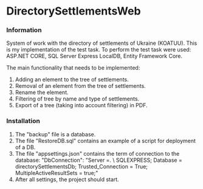 # DirectorySettlementsWeb
### Information
System of work with the directory of settlements of Ukraine (KOATUU). This is my implementation of the test task.
To perform the test task were used: ASP.NET CORE, SQL Server Express LocalDB, Entity Framework Core.

The main functionality that needs to be implemented:
1. Adding an element to the tree of settlements.
2. Removal of an element from the tree of settlements.
3. Rename the element.
4. Filtering of tree by name and type of settlements.
5. Export of a tree (taking into account filtering) in PDF.

### Installation
1) The "backup" file is a database.
2) The file "RestoreDB.sql" contains an example of a script for deployment of a DB.
3) The file "appsettings.json" contains the term of connection to the database:
"DbConnection": "Server =. \\ SQLEXPRESS; Database = directorySettlementsDb; Trusted_Connection = True; MultipleActiveResultSets = true;"
4) After all settings, the project should start.
